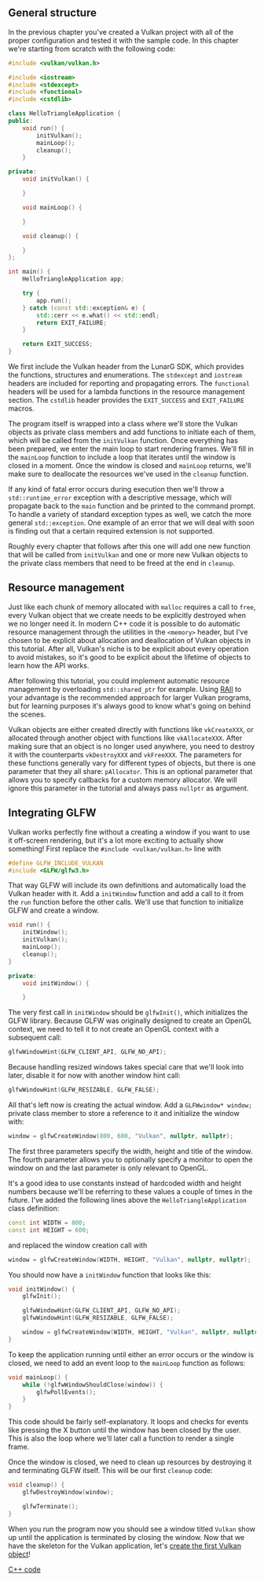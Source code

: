 ## General structure

In the previous chapter you've created a Vulkan project with all of the proper
configuration and tested it with the sample code. In this chapter we're starting
from scratch with the following code:

```c++
#include <vulkan/vulkan.h>

#include <iostream>
#include <stdexcept>
#include <functional>
#include <cstdlib>

class HelloTriangleApplication {
public:
    void run() {
        initVulkan();
        mainLoop();
        cleanup();
    }

private:
    void initVulkan() {

    }

    void mainLoop() {

    }

    void cleanup() {

    }
};

int main() {
    HelloTriangleApplication app;

    try {
        app.run();
    } catch (const std::exception& e) {
        std::cerr << e.what() << std::endl;
        return EXIT_FAILURE;
    }

    return EXIT_SUCCESS;
}
```

We first include the Vulkan header from the LunarG SDK, which provides the
functions, structures and enumerations. The `stdexcept` and `iostream` headers
are included for reporting and propagating errors. The `functional` headers will
be used for a lambda functions in the resource management section. The `cstdlib`
header provides the `EXIT_SUCCESS` and `EXIT_FAILURE` macros.

The program itself is wrapped into a class where we'll store the Vulkan objects
as private class members and add functions to initiate each of them, which will
be called from the `initVulkan` function. Once everything has been prepared, we
enter the main loop to start rendering frames. We'll fill in the `mainLoop`
function to include a loop that iterates until the window is closed in a moment.
Once the window is closed and `mainLoop` returns, we'll make sure to deallocate
the resources we've used in the `cleanup` function.

If any kind of fatal error occurs during execution then we'll throw a
`std::runtime_error` exception with a descriptive message, which will propagate
back to the `main` function and be printed to the command prompt. To handle 
a variety of standard exception types as well, we catch the more general `std::exception`. One example of an error that we will deal with soon is finding 
out that a certain required extension is not supported.

Roughly every chapter that follows after this one will add one new function that
will be called from `initVulkan` and one or more new Vulkan objects to the
private class members that need to be freed at the end in `cleanup`.

## Resource management

Just like each chunk of memory allocated with `malloc` requires a call to
`free`, every Vulkan object that we create needs to be explicitly destroyed when
we no longer need it. In modern C++ code it is possible to do automatic resource
management through the utilities in the `<memory>` header, but I've chosen to be
explicit about allocation and deallocation of Vulkan objects in this tutorial.
After all, Vulkan's niche is to be explicit about every operation to avoid
mistakes, so it's good to be explicit about the lifetime of objects to learn how
the API works.

After following this tutorial, you could implement automatic resource management
by overloading `std::shared_ptr` for example. Using [RAII](https://en.wikipedia.org/wiki/Resource_Acquisition_Is_Initialization)
to your advantage is the recommended approach for larger Vulkan programs, but
for learning purposes it's always good to know what's going on behind the
scenes.

Vulkan objects are either created directly with functions like `vkCreateXXX`, or
allocated through another object with functions like `vkAllocateXXX`. After
making sure that an object is no longer used anywhere, you need to destroy it
with the counterparts `vkDestroyXXX` and `vkFreeXXX`. The parameters for these
functions generally vary for different types of objects, but there is one
parameter that they all share: `pAllocator`. This is an optional parameter that
allows you to specify callbacks for a custom memory allocator. We will ignore
this parameter in the tutorial and always pass `nullptr` as argument.

## Integrating GLFW

Vulkan works perfectly fine without a creating a window if you want to use it
off-screen rendering, but it's a lot more exciting to actually show something!
First replace the `#include <vulkan/vulkan.h>` line with

```c++
#define GLFW_INCLUDE_VULKAN
#include <GLFW/glfw3.h>
```

That way GLFW will include its own definitions and automatically load the Vulkan
header with it. Add a `initWindow` function and add a call to it from the `run`
function before the other calls. We'll use that function to initialize GLFW and
create a window.

```c++
void run() {
    initWindow();
    initVulkan();
    mainLoop();
    cleanup();
}

private:
    void initWindow() {

    }
```

The very first call in `initWindow` should be `glfwInit()`, which initializes
the GLFW library. Because GLFW was originally designed to create an OpenGL
context, we need to tell it to not create an OpenGL context with a subsequent
call:

```c++
glfwWindowHint(GLFW_CLIENT_API, GLFW_NO_API);
```

Because handling resized windows takes special care that we'll look into later,
disable it for now with another window hint call:

```c++
glfwWindowHint(GLFW_RESIZABLE, GLFW_FALSE);
```

All that's left now is creating the actual window. Add a `GLFWwindow* window;`
private class member to store a reference to it and initialize the window with:

```c++
window = glfwCreateWindow(800, 600, "Vulkan", nullptr, nullptr);
```

The first three parameters specify the width, height and title of the window.
The fourth parameter allows you to optionally specify a monitor to open the
window on and the last parameter is only relevant to OpenGL.

It's a good idea to use constants instead of hardcoded width and height numbers
because we'll be referring to these values a couple of times in the future. I've
added the following lines above the `HelloTriangleApplication` class definition:

```c++
const int WIDTH = 800;
const int HEIGHT = 600;
```

and replaced the window creation call with

```c++
window = glfwCreateWindow(WIDTH, HEIGHT, "Vulkan", nullptr, nullptr);
```

You should now have a `initWindow` function that looks like this:

```c++
void initWindow() {
    glfwInit();

    glfwWindowHint(GLFW_CLIENT_API, GLFW_NO_API);
    glfwWindowHint(GLFW_RESIZABLE, GLFW_FALSE);

    window = glfwCreateWindow(WIDTH, HEIGHT, "Vulkan", nullptr, nullptr);
}
```

To keep the application running until either an error occurs or the window is
closed, we need to add an event loop to the `mainLoop` function as follows:

```c++
void mainLoop() {
    while (!glfwWindowShouldClose(window)) {
        glfwPollEvents();
    }
}
```

This code should be fairly self-explanatory. It loops and checks for events like
pressing the X button until the window has been closed by the user. This is also
the loop where we'll later call a function to render a single frame.

Once the window is closed, we need to clean up resources by destroying it and
terminating GLFW itself. This will be our first `cleanup` code:

```c++
void cleanup() {
    glfwDestroyWindow(window);

    glfwTerminate();
}
```

When you run the program now you should see a window titled `Vulkan` show up
until the application is terminated by closing the window. Now that we have the
skeleton for the Vulkan application, let's [create the first Vulkan object](!Drawing_a_triangle/Setup/Instance)!

[C++ code](/code/00_base_code.cpp)
